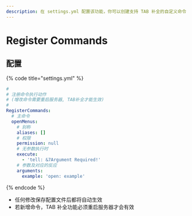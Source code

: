 ```yaml
---
description: 在 settings.yml 配置该功能，你可以创建支持 TAB 补全的自定义命令
---
```


# Register Commands

## 配置

{% code title="settings.yml" %}
```yaml
#
# 注册命令执行动作
# (增改命令需要重启服务器, TAB补全才能生效)
#
RegisterCommands:
  # 主命令
  openMenus:
    # 别称
    aliases: []
    # 权限
    permission: null
    # 无参数执行时
    execute:
      - 'tell: &7Argument Required!'
    # 参数及对应的反应
    arguments:
      example: 'open: example'

```
{% endcode %}

* 任何修改保存配置文件后都将自动生效
* 若新增命令，TAB 补全功能必须重启服务器才会有效

